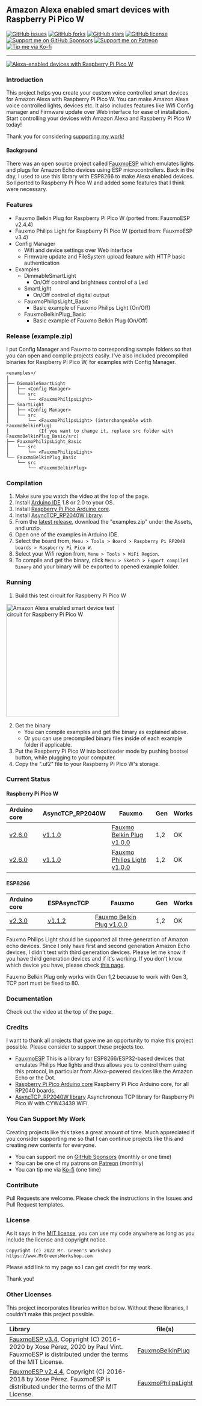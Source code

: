 ## Amazon Alexa enabled smart devices with Raspberry Pi Pico W


[<img src="https://img.shields.io/github/issues/MrGreensWorkshop/arduinoPico_RasPiPicoW_AlexaEnabledSmartDevices" alt="GitHub issues" data-no-image-viewer>](https://github.com/MrGreensWorkshop/arduinoPico_RasPiPicoW_AlexaEnabledSmartDevices/issues)
[<img src="https://img.shields.io/github/forks/MrGreensWorkshop/arduinoPico_RasPiPicoW_AlexaEnabledSmartDevices" alt="GitHub forks" data-no-image-viewer>](https://github.com/MrGreensWorkshop/arduinoPico_RasPiPicoW_AlexaEnabledSmartDevices/blob/main/README.md#readme)
[<img src="https://img.shields.io/github/stars/MrGreensWorkshop/arduinoPico_RasPiPicoW_AlexaEnabledSmartDevices" alt="GitHub stars" data-no-image-viewer>](https://github.com/MrGreensWorkshop/arduinoPico_RasPiPicoW_AlexaEnabledSmartDevices/blob/main/README.md#readme)
[<img src="https://img.shields.io/github/license/MrGreensWorkshop/arduinoPico_RasPiPicoW_AlexaEnabledSmartDevices" alt="GitHub license" data-no-image-viewer>](https://github.com/MrGreensWorkshop/arduinoPico_RasPiPicoW_AlexaEnabledSmartDevices/blob/main/LICENSE.txt)
[<img src="https://shields.io/badge/Github%20Sponsors-Support%20me-blue?logo=GitHub+Sponsors" alt="Support me on GitHub Sponsors" data-no-image-viewer>](https://github.com/sponsors/MrGreensWorkshop "Support me on GitHub Sponsors")
[<img src="https://shields.io/badge/Patreon-Support%20me-blue?logo=Patreon" alt="Support me on Patreon" data-no-image-viewer>](https://patreon.com/MrGreensWorkshop "Support me on Patreon")
[<img src="https://shields.io/badge/Ko--fi-Tip%20me-blue?logo=kofi" alt="Tip me via Ko-fi" data-no-image-viewer>](https://ko-fi.com/MrGreensWorkshop "Tip me via Ko-fi")

---

[<img src="/docs/video_pic.jpg" max-height="250" alt="Alexa-enabled devices with Raspberry Pi Pico W">](https://youtu.be/laeV6GgGJMA)

### Introduction

This project helps you create your custom voice controlled smart devices for Amazon Alexa with Raspberry Pi Pico W. You can make Amazon Alexa voice controlled lights, devices etc. It also includes features like Wifi Config manager and Firmware update over Web interface for ease of installation. Start controlling your devices with Amazon Alexa and Raspberry Pi Pico W today!

Thank you for considering [supporting my work!](#you-can-support-my-work)

#### Background

There was an open source project called [FauxmoESP](https://github.com/vintlabs/fauxmoESP) which emulates lights and plugs for Amazon Echo devices using ESP microcontrollers. Back in the day, I used to use this library with ESP8266 to make Alexa enabled devices. So I ported to Raspberry Pi Pico W and added some features that I think were necessary.

### Features

- Fauxmo Belkin Plug for Raspberry Pi Pico W (ported from: FauxmoESP v2.4.4)
- Fauxmo Philips Light for Raspberry Pi Pico W (ported from: FauxmoESP v3.4)
- Config Manager
  - Wifi and device settings over Web interface
  - Firmware update and FileSystem upload feature with HTTP basic authentication
- Examples
  - DimmableSmartLight
    - On/Off control and brightness control of a Led
  - SmartLight
    - On/Off control of digital output
  - FauxmoPhilipsLight_Basic
    - Basic example of Fauxmo Philips Light (On/Off)
  - FauxmoBelkinPlug_Basic
    - Basic example of Fauxmo Belkin Plug (On/Off)

### Release (example.zip)

I put Config Manager and Fauxmo to corresponding sample folders so that you can open and compile projects easily. I've also included precompiled binaries for Raspberry Pi Pico W, for examples with Config Manager.

```
<examples>/
│
├── DimmableSmartLight
│   ├── <Config Manager>
│   └── src
│       └── <FauxmoPhilipsLight>
├── SmartLight
│   ├── <Config Manager>
│   └── src
│       └── <FauxmoPhilipsLight> (interchangeable with FauxmoBelkinPlug)
│           (If you want to change it, replace src folder with FauxmoBelkinPlug_Basic/src)
├── FauxmoPhilipsLight_Basic
│   └── src
│       └── <FauxmoPhilipsLight>
└── FauxmoBelkinPlug_Basic
    └── src
        └── <FauxmoBelkinPlug>
```

### Compilation

1. Make sure you watch the video at the top of the page.
1. Install [Arduino IDE](https://www.arduino.cc/en/software) 1.8 or 2.0 to your OS.
1. Install [Raspberry Pi Pico Arduino core](https://github.com/earlephilhower/arduino-pico).
1. Install [AsyncTCP_RP2040W library](https://github.com/khoih-prog/AsyncTCP_RP2040W).
1. From the [latest release](https://github.com/MrGreensWorkshop/arduinoPico_RasPiPicoW_AlexaEnabledSmartDevices/releases/latest), download the "examples.zip" under the Assets, and unzip.
1. Open one of the examples in Arduino IDE.
1. Select the board from, `Menu > Tools > Board > Raspberry Pi RP2040 boards > Raspberry Pi Pico W`.
1. Select your Wifi region from, `Menu > Tools > WiFi Region`.
1. To compile and get the binary, click `Menu > Sketch > Export compiled Binary` and your binary will be exported to opened example folder.

### Running

1. Build this test circuit for Raspberry Pi Pico W

<img src="/docs/CircuitSketchForRaspberryPiPicoW.jpg" height="300" alt="Amazon Alexa enabled smart device test circuit for Raspberry Pi Pico W">

2. Get the binary
    - You can compile examples and get the binary as explained above.
    - Or you can use precompiled binary files inside of each example folder if applicable.
1. Put the Raspberry Pi Pico W into bootloader mode by pushing bootsel button, while plugging to your computer. 
1. Copy the ".uf2" file to your Raspberry Pi Pico W's storage.

### Current Status

#### Raspberry Pi Pico W

| Arduino core | AsyncTCP_RP2040W | Fauxmo | Gen | Works |
| :----------- | ---------------- | ------ | --- | ----- |
| [v2.6.0](https://github.com/earlephilhower/arduino-pico/tree/2.6.0) | [v1.1.0](https://github.com/khoih-prog/AsyncTCP_RP2040W/tree/v1.1.0) |	[Fauxmo Belkin Plug v1.0.0](/library/FauxmoBelkinPlug/src/) | 1,2 | OK |
| [v2.6.0](https://github.com/earlephilhower/arduino-pico/tree/2.6.0) | [v1.1.0](https://github.com/khoih-prog/AsyncTCP_RP2040W/tree/v1.1.0) |	[Fauxmo Philips Light v1.0.0](/library/FauxmoPhilipsLight/src/) | 1,2 | OK |

#### ESP8266

| Arduino core | ESPAsyncTCP      | Fauxmo | Gen | Works |
| :----------- | ---------------- | ------ | --- | ----- |
| [v2.3.0](https://github.com/esp8266/Arduino/tree/2.3.0) | [v1.1.2](https://github.com/me-no-dev/ESPAsyncTCP/tree/a57560d977602145cfadae84ae28f2ec69b361f5) | [Fauxmo Belkin Plug v1.0.0](/library/FauxmoBelkinPlug/src/) | 1,2 | OK |

Fauxmo Philips Light should be supported all three generation of Amazon echo devices. Since I only have first and second generation Amazon Echo devices, I didn't test with third generation devices. Please let me know if you have third generation devices and if it's working. If you don't know which device you have, please check [this page](https://www.amazon.com/gp/help/customer/display.html?nodeId=GHRYQ6GHE4A5TUD2).

Fauxmo Belkin Plug only works with Gen 1,2 because to work with Gen 3, TCP port must be fixed to 80.

### Documentation

Check out the video at the top of the page.

### Credits

I want to thank all projects that gave me an opportunity to make this project possible. Please consider to support these projects too.

- [FauxmoESP](https://github.com/vintlabs/fauxmoESP) This is a library for ESP8266/ESP32-based devices that emulates Philips Hue lights and thus allows you to control them using this protocol, in particular from Alexa-powered devices like the Amazon Echo or the Dot.
- [Raspberry Pi Pico Arduino core](https://github.com/earlephilhower/arduino-pico) Raspberry Pi Pico Arduino core, for all RP2040 boards.
- [AsyncTCP_RP2040W library](https://github.com/khoih-prog/AsyncTCP_RP2040W) Asynchronous TCP library for Raspberry Pi Pico W with CYW43439 WiFi.

### You Can Support My Work

Creating projects like this takes a great amount of time. Much appreciated if you consider supporting me so that I can continue projects like this and creating new contents for everyone.

- You can support me on [GitHub Sponsors](https://github.com/sponsors/MrGreensWorkshop "Support me on GitHub Sponsors") (monthly or one time)
- You can be one of my patrons on [Patreon](https://patreon.com/MrGreensWorkshop "Be my Patron") (monthly)
- You can tip me via [Ko-fi](https://ko-fi.com/MrGreensWorkshop "Tip Me via Ko-fi") (one time)

### Contribute

Pull Requests are welcome. Please check the instructions in the Issues and Pull Request templates.
<!--
### Contributors

Thank you for your contributions!
-->
### License

As it says in the [MIT license](https://github.com/MrGreensWorkshop/arduinoPico_RasPiPicoW_AlexaEnabledSmartDevices/blob/main/LICENSE.txt), you can use my code anywhere as long as you include the license and copyright notice.

`Copyright (c) 2022 Mr. Green's Workshop https://www.MrGreensWorkshop.com`

Please add link to my page so I can get credit for my work.

Thank you!

### Other Licenses

This project incorporates libraries written below. Without these libraries, I couldn't make this project possible.

| Library                              | file(s) |
| :----------------------------------- | ------- |
| [FauxmoESP v3.4](https://github.com/vintlabs/fauxmoESP/tree/3.4), Copyright (C) 2016-2020 by Xose Pérez, 2020 by Paul Vint. FauxmoESP is distributed under the terms of the MIT License. | [FauxmoBelkinPlug](https://github.com/MrGreensWorkshop/arduinoPico_RasPiPicoW_AlexaEnabledSmartDevices/tree/95f45b6efa152797f380ea1a021564a6f752f7ff/library/FauxmoBelkinPlug/src) |
| [FauxmoESP v2.4.4](https://github.com/vintlabs/fauxmoESP/tree/2.4.4), Copyright (C) 2016-2018 by Xose Pérez. FauxmoESP is distributed under the terms of the MIT License. | [FauxmoPhilipsLight](https://github.com/MrGreensWorkshop/arduinoPico_RasPiPicoW_AlexaEnabledSmartDevices/tree/95f45b6efa152797f380ea1a021564a6f752f7ff/library/FauxmoPhilipsLight/src) |
